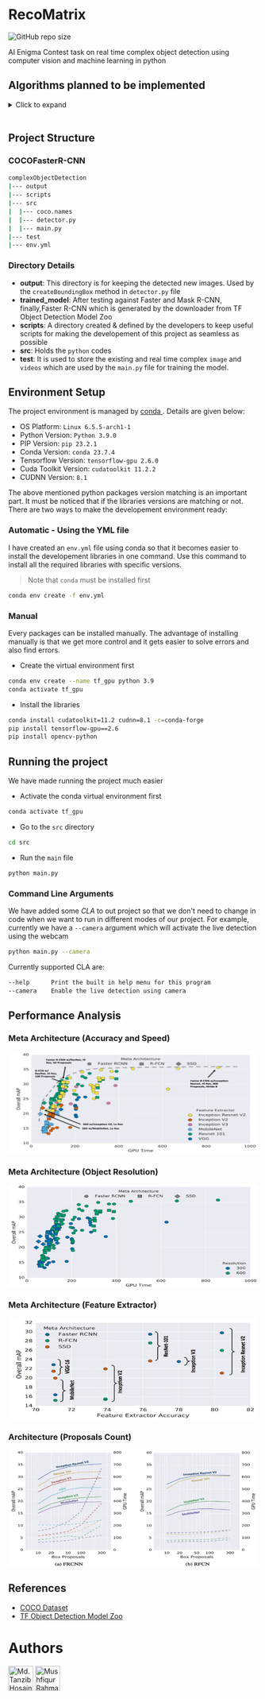 # RecoMatrix

![GitHub repo size](https://img.shields.io/github/repo-size/Abir-Tx/RecoMatrix)


AI Enigma Contest task on real time complex object detection using computer vision and machine learning in python

## Algorithms planned to be implemented

<details>
<summary>Click to expand</summary>

- [x] Faster R-CNN
- [x] R-FCN
- [x] SSD

</details>
<br>

## Project Structure

### COCOFasterR-CNN

```bash
complexObjectDetection
|--- output
|--- scripts
|--- src
|  |--- coco.names
|  |--- detector.py
|  |--- main.py
|--- test
|--- env.yml

```

### Directory Details

- **output**: This directory is for keeping the detected new images. Used by the `createBoundingBox` method in `detector.py` file
- **trained_model**: After testing against Faster and Mask R-CNN, finally,Faster R-CNN which is generated by the downloader from TF Object Detection Model Zoo
- **scripts**: A directory created & defined by the developers to keep useful scripts for making the developement of this project as seamless as possible
- **src**: Holds the `python` codes
- **test**: It is used to store the existing and real time complex `image` and `videos` which are used by the `main.py` file for training the model.

## Environment Setup

The project environment is managed by [ conda ](https://docs.conda.io/projects/miniconda/en/latest/). Details are given below:

- OS Platform: `Linux 6.5.5-arch1-1`
- Python Version: `Python 3.9.0`
- PIP Version: `pip 23.2.1`
- Conda Version: `conda 23.7.4`
- Tensorflow Version: `tensorflow-gpu 2.6.0`
- Cuda Toolkit Version: `cudatoolkit 11.2.2`
- CUDNN Version: `8.1`

The above mentioned python packages version matching is an important part. It must be noticed that if the libraries versions are matching or not. There are two ways to make the developement environment ready:

### Automatic - Using the YML file

I have created an `env.yml` file using conda so that it becomes easier to install the developement libraries in one command. Use this command to install all the required libraries with specific versions.

> Note that `conda` must be installed first

```bash
conda env create -f env.yml
```

### Manual

Every packages can be installed manually. The advantage of installing manually is that we get more control and it gets easier to solve errors and also find errors.

- Create the virtual environment first

```bash
conda env create --name tf_gpu python 3.9
conda activate tf_gpu
```

- Install the libraries

```bash
conda install cudatoolkit=11.2 cudnn=8.1 -c=conda-forge
pip install tensorflow-gpu==2.6
pip install opencv-python
```

## Running the project

We have made running the project much easier

- Activate the conda virtual environment first

```bash
conda activate tf_gpu
```

- Go to the `src` directory

```bash
cd src
```

- Run the `main` file

```bash
python main.py
```

### Command Line Arguments

We have added some _CLA_ to out project so that we don't need to change in code when we want to run in different modes of our project. For example, currently we have a `--camera` argument which will activate the live detection using the webcam

```bash
python main.py --camera
```

Currently supported CLA are:

```bash
--help      Print the built in help menu for this program
--camera    Enable the live detection using camera
```

## Performance Analysis

### Meta Architecture (Accuracy and Speed)

![Meta Architecture](./resources/graphs/Picture1.png)

### Meta Architecture (Object Resolution)

![Meta Architecture (Object Resolution)](./resources/graphs/Picture2.png)

### Meta Architecture (Feature Extractor)

![Meta Architecture (Feature Extractor)](./resources/graphs/Picture3.png)

### Architecture (Proposals Count)

![Architecture (Proposals Count)](./resources/graphs/Picture4.png)


## References

- [COCO Dataset](https://cocodataset.org/#home)
- [TF Object Detection Model Zoo](https://github.com/tensorflow/models/blob/master/research/object_detection/g3doc/tf2_detection_zoo.md)

# Authors

<a href="https://github.com/karit7"><img src="https://avatars.githubusercontent.com/u/120469589?v=4" width="50" height="50" title="Md. Tanzib Hosain" /></a> <a href="https://github.com/abir-tx"><img src="https://avatars.githubusercontent.com/u/28858998?v=4" width="50" height="50" title="Mushfiqur Rahman Abir"/></a>
